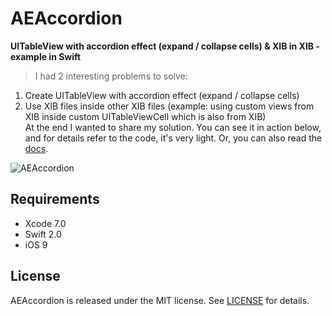 # AEAccordion
**UITableView with accordion effect (expand / collapse cells) & XIB in XIB - example in Swift**

> I had 2 interesting problems to solve:  
1. Create UITableView with accordion effect (expand / collapse cells)  
2. Use XIB files inside other XIB files (example: using custom views from XIB inside custom UITableViewCell which is also from XIB)  
At the end I wanted to share my solution. You can see it in action below, and for details refer to the code, it's very light. Or, you can also read the [docs](docs/index.html).  

![AEAccordion](http://tadija.net/public/AEAccordion.gif)

## Requirements
- Xcode 7.0
- Swift 2.0
- iOS 9

## License
AEAccordion is released under the MIT license. See [LICENSE](LICENSE) for details.
